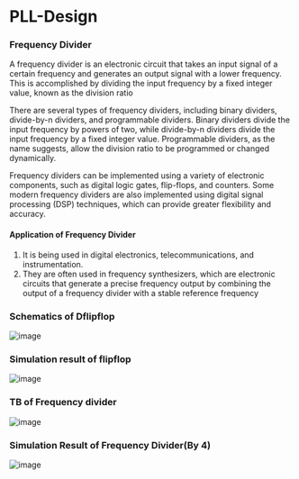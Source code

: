 # PLL-Design
### Frequency Divider
A frequency divider is an electronic circuit that takes an input signal of a certain frequency and generates an output signal with a lower frequency. This is accomplished by dividing the input frequency by a fixed integer value, known as the division ratio

There are several types of frequency dividers, including binary dividers, divide-by-n dividers, and programmable dividers. Binary dividers divide the input frequency by powers of two, while divide-by-n dividers divide the input frequency by a fixed integer value. Programmable dividers, as the name suggests, allow the division ratio to be programmed or changed dynamically.

Frequency dividers can be implemented using a variety of electronic components, such as digital logic gates, flip-flops, and counters. Some modern frequency dividers are also implemented using digital signal processing (DSP) techniques, which can provide greater flexibility and accuracy.
#### Application of Frequency Divider
1. It is being used in digital electronics, telecommunications, and instrumentation.
2. They are often used in frequency synthesizers, which are electronic circuits that generate a precise frequency output by combining the output of a frequency divider with a stable reference frequency
### Schematics of Dflipflop
![image](https://github.com/user-attachments/assets/60779a71-6e73-41c6-8914-c7b4127f435a)
### Simulation result of flipflop
![image](https://github.com/user-attachments/assets/93d8e01c-acb2-4b13-864a-a0d501f3d9e0)

### TB of Frequency divider
![image](https://github.com/user-attachments/assets/e6a287de-74c1-4341-995f-07093737591b)
### Simulation Result of Frequency Divider(By 4)
![image](https://github.com/user-attachments/assets/80ce51b1-bc25-4127-8b5f-366075eebeb9)




